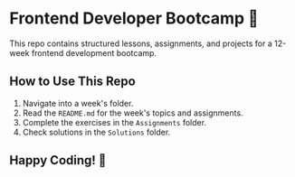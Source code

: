 # Frontend Developer Bootcamp 🚀
This repo contains structured lessons, assignments, and projects for a 12-week frontend development bootcamp.

## How to Use This Repo
1. Navigate into a week's folder.
2. Read the `README.md` for the week's topics and assignments.
3. Complete the exercises in the `Assignments` folder.
4. Check solutions in the `Solutions` folder.

## Happy Coding! 🚀
